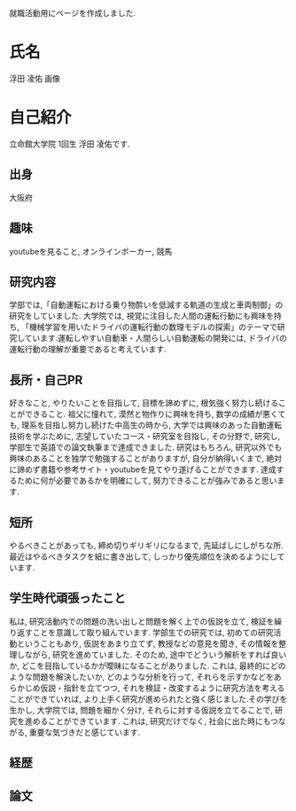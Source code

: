 就職活動用にページを作成しました.

# 氏名
浮田 凌佑
画像

# 自己紹介
立命館大学院 1回生 浮田 凌佑です.

## 出身
大阪府

## 趣味
youtubeを見ること, オンラインポーカー, 競馬

## 研究内容
学部では,「自動運転における乗り物酔いを低減する軌道の生成と車両制御」の研究をしていました.
大学院では, 視覚に注目した人間の運転行動にも興味を持ち, 「機械学習を用いたドライバの運転行動の数理モデルの探索」のテーマで研究しています.運転しやすい自動車・人間らしい自動運転の開発には, ドライバの運転行動の理解が重要であると考えています.

## 長所・自己PR
好きなこと, やりたいことを目指して, 目標を諦めずに, 根気強く努力し続けることができること. 
祖父に憧れて, 漠然と物作りに興味を持ち, 数学の成績が悪くても, 理系を目指し努力し続けた中高生の時から, 大学では興味のあった自動運転技術を学ぶために, 志望していたコース・研究室を目指し, その分野で, 研究し, 学部生で英語での論文執筆まで達成できました. 研究はもちろん, 研究以外でも興味のあることを独学で勉強することがありますが, 自分が納得いくまで, 絶対に諦めず書籍や参考サイト・youtubeを見てやり遂げることができます. 達成するために何が必要であるかを明確にして, 努力できることが強みであると思います. 

## 短所
やるべきことがあっても, 締め切りギリギリになるまで, 先延ばしにしがちな所.
最近はやるべきタスクを紙に書き出して, しっかり優先順位を決めるようにしています.

## 学生時代頑張ったこと
私は, 研究活動内での問題の洗い出しと問題を解く上での仮説を立て, 検証を繰り返すことを意識して取り組んでいます. 学部生での研究では, 初めての研究活動ということもあり, 仮説をあまり立てず, 教授などの意見を聞き, その情報を整理しながら, 研究を進めていました. そのため, 途中でどういう解析をすれば良いか, どこを目指しているかが曖昧になることがありました.
これは, 最終的にどのような問題を解決したいか, どのような分析を行って, それらを示すかなどをあらかじめ仮説・指針を立てつつ, それを検証・改変するように研究方法を考えることができていれば, より上手く研究が進められたと強く感じました.その学びを生かし, 大学院では, 問題を細かく分け, それらに対する仮説を立てることで, 研究を進めることができています. これは, 研究だけでなく, 社会に出た時にもつながる, 重要な気づきだと感じています.
## 経歴

## 論文
